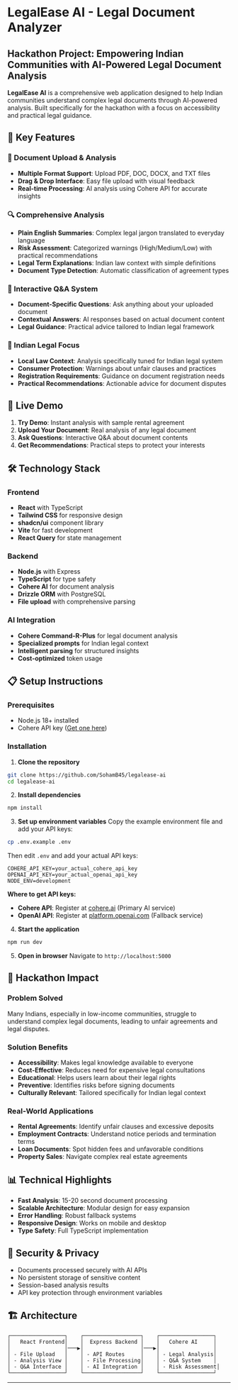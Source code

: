 # LegalEase AI - Legal Document Analyzer

##  Hackathon Project: Empowering Indian Communities with AI-Powered Legal Document Analysis

**LegalEase AI** is a comprehensive web application designed to help Indian communities understand complex legal documents through AI-powered analysis. Built specifically for the hackathon with a focus on accessibility and practical legal guidance.

## 🌟 Key Features

### 📄 Document Upload & Analysis
- **Multiple Format Support**: Upload PDF, DOC, DOCX, and TXT files
- **Drag & Drop Interface**: Easy file upload with visual feedback
- **Real-time Processing**: AI analysis using Cohere API for accurate insights

### 🔍 Comprehensive Analysis
- **Plain English Summaries**: Complex legal jargon translated to everyday language
- **Risk Assessment**: Categorized warnings (High/Medium/Low) with practical recommendations
- **Legal Term Explanations**: Indian law context with simple definitions
- **Document Type Detection**: Automatic classification of agreement types

### 💬 Interactive Q&A System
- **Document-Specific Questions**: Ask anything about your uploaded document
- **Contextual Answers**: AI responses based on actual document content
- **Legal Guidance**: Practical advice tailored to Indian legal framework

### 🎯 Indian Legal Focus
- **Local Law Context**: Analysis specifically tuned for Indian legal system
- **Consumer Protection**: Warnings about unfair clauses and practices
- **Registration Requirements**: Guidance on document registration needs
- **Practical Recommendations**: Actionable advice for document disputes

## 🚀 Live Demo

1. **Try Demo**: Instant analysis with sample rental agreement
2. **Upload Your Document**: Real analysis of any legal document
3. **Ask Questions**: Interactive Q&A about document contents
4. **Get Recommendations**: Practical steps to protect your interests

## 🛠️ Technology Stack

### Frontend
- **React** with TypeScript
- **Tailwind CSS** for responsive design
- **shadcn/ui** component library
- **Vite** for fast development
- **React Query** for state management

### Backend
- **Node.js** with Express
- **TypeScript** for type safety
- **Cohere AI** for document analysis
- **Drizzle ORM** with PostgreSQL
- **File upload** with comprehensive parsing

### AI Integration
- **Cohere Command-R-Plus** for legal document analysis
- **Specialized prompts** for Indian legal context
- **Intelligent parsing** for structured insights
- **Cost-optimized** token usage

## 📋 Setup Instructions

### Prerequisites
- Node.js 18+ installed
- Cohere API key ([Get one here](https://cohere.ai))

### Installation

1. **Clone the repository**
```bash
git clone https://github.com/SohamB45/legalease-ai
cd legalease-ai
```

2. **Install dependencies**
```bash
npm install
```

3. **Set up environment variables**
Copy the example environment file and add your API keys:
```bash
cp .env.example .env
```

Then edit `.env` and add your actual API keys:
```env
COHERE_API_KEY=your_actual_cohere_api_key
OPENAI_API_KEY=your_actual_openai_api_key
NODE_ENV=development
```

**Where to get API keys:**
- **Cohere API**: Register at [cohere.ai](https://cohere.ai) (Primary AI service)
- **OpenAI API**: Register at [platform.openai.com](https://platform.openai.com) (Fallback service)

4. **Start the application**
```bash
npm run dev
```

5. **Open in browser**
Navigate to `http://localhost:5000`

## 🎯 Hackathon Impact

### Problem Solved
Many Indians, especially in low-income communities, struggle to understand complex legal documents, leading to unfair agreements and legal disputes.

### Solution Benefits
- **Accessibility**: Makes legal knowledge available to everyone
- **Cost-Effective**: Reduces need for expensive legal consultations
- **Educational**: Helps users learn about their legal rights
- **Preventive**: Identifies risks before signing documents
- **Culturally Relevant**: Tailored specifically for Indian legal context

### Real-World Applications
- **Rental Agreements**: Identify unfair clauses and excessive deposits
- **Employment Contracts**: Understand notice periods and termination terms
- **Loan Documents**: Spot hidden fees and unfavorable conditions
- **Property Sales**: Navigate complex real estate agreements

## 📊 Technical Highlights

- **Fast Analysis**: 15-20 second document processing
- **Scalable Architecture**: Modular design for easy expansion
- **Error Handling**: Robust fallback systems
- **Responsive Design**: Works on mobile and desktop
- **Type Safety**: Full TypeScript implementation

## 🔐 Security & Privacy

- Documents processed securely with AI APIs
- No persistent storage of sensitive content
- Session-based analysis results
- API key protection through environment variables

## 🏗️ Architecture

```
┌─────────────────┐    ┌──────────────────┐    ┌─────────────────┐
│   React Frontend│    │  Express Backend │    │   Cohere AI     │
│                 │───▶│                  │───▶│                 │
│ - File Upload   │    │ - API Routes     │    │ - Legal Analysis│
│ - Analysis View │    │ - File Processing│    │ - Q&A System    │
│ - Q&A Interface │    │ - AI Integration │    │ - Risk Assessment│
└─────────────────┘    └──────────────────┘    └─────────────────┘
```



---

